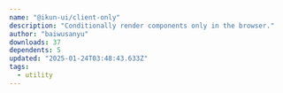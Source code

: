 ```yaml
---
name: "@ikun-ui/client-only"
description: "Conditionally render components only in the browser."
author: "baiwusanyu"
downloads: 37
dependents: 5
updated: "2025-01-24T03:48:43.633Z"
tags: 
  - utility
---
```

